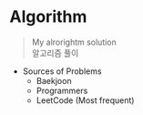 # Algorithm
> My alrorightm solution    
> 알고리즘 풀이       
 
* Sources of Problems    
  - Baekjoon    
  - Programmers    
  - LeetCode (Most frequent)   
  
 
 
 
 
